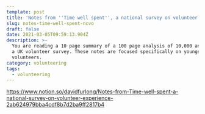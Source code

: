 ```yaml
---
template: post
title: 'Notes from ''Time well spent'', a national survey on volunteer experience'
slug: notes-time-well-spent-ncvo
draft: false
date: 2021-03-05T09:59:13.904Z
description: >-
  You are reading a 10 page summary of a 100 page analysis of 10,000 answers to
  a UK volunteer survey. These notes are focused specifically on younger
  volunteers. 
category: volunteering
tags:
  - volunteering
---
```

https://www.notion.so/davidfurlong/Notes-from-Time-well-spent-a-national-survey-on-volunteer-experience-2ab624979bba4cdf8b7d2ba9ff2817b4
